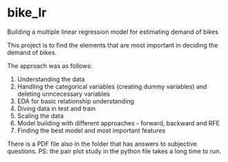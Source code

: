 # bike_lr
Building a multiple linear regression model for estimating demand of bikes

This project is to find the elements that are most important in deciding the demand of bikes. 

The approach was as follows:
1. Understanding the data
2. Handling the categorical variables (creating dummy variables) and deleting unncecessary variables
3. EDA for basic relationship understanding
4. Diving data in test and train
5. Scaling the data
6. Model building with different approaches - forward, backward and RFE
7. Finding the best model and most important features

There is a PDF file also in the folder that has answers to subjective questions.
PS: the pair plot study in the python file takes a long time to run. 
